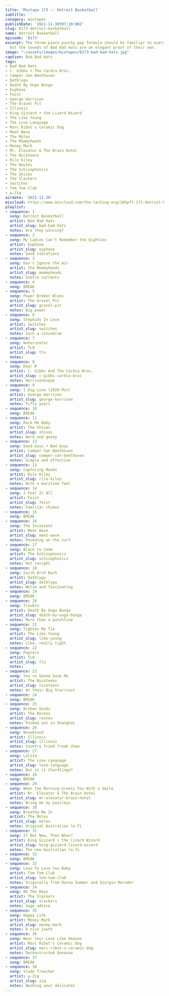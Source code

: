 ```yaml
---
title: 'Mixtape 173 :: Detroit Basketball'
subtitle: ''
category: mixtapes
publishDate: '2021-11-30T07:30:00Z'
slug: 0173-detroit-basketball
name: Detroit Basketball
episode: '0173'
excerpt: The three-piece punchy pop formula should be familiar to everyone by now,
  but the sounds of Bad Bad Hats are an elegant proof of their own.
image: "~/assets/images/mixtapes/0173-bad-bad-hats.jpg"
caption: Bad Bad Hats
tags:
- Bad Bad Hats
- C. Gibbs + The Cardia Bros.
- Camper Van Beethoven
- Datblygu
- Death By Unga Bunga
- Euphone
- Feist
- George Harrison
- The Gravel Pit
- Illinois
- King Gizzard + the Lizard Wizard
- The Like Young
- The Love Language
- Marc Ribot's Ceramic Dog
- Meat Wave
- The Moles
- The Mommyheads
- Money Mark
- Mr. Elevator & The Brain Hotel
- The Nicoteens
- Rilo Kiley
- The Routes
- The Schizophonics
- The Shivas
- The Slackers
- Switches
- Tom Tom Club
- µ-Ziq
airdate: '2021-11-30'
mixcloud: https://www.mixcloud.com/the-lacking-org/18hpft-173-detroit-basketball/
playlist:
- sequence: 1
  song: Detroit Basketball
  artist: Bad Bad Hats
  artist_slug: bad-bad-hats
  notes: Are they winning?
- sequence: 2
  song: My Ladies Can't Remember the Eighties
  artist: Euphone
  artist_slug: euphone
  notes: Good vibrations
- sequence: 3
  song: Don't Ignore the Air
  artist: The Mommyheads
  artist_slug: mommyheads
  notes: Subtle currents
- sequence: 4
  song: BREAK
- sequence: 5
  song: Power Broker Blues
  artist: The Gravel Pit
  artist_slug: gravel-pit
  notes: Big power
- sequence: 6
  song: Stepkids In Love
  artist: Switches
  artist_slug: switches
  notes: Such a conundrum
- sequence: 7
  song: Watercooler
  artist: TLO
  artist_slug: tlo
  notes:
- sequence: 8
  song: Dear M
  artist: C. Gibbs And The Cardia Bros.
  artist_slug: c-gibbs-cardia-bros
  notes: Harrisonesque
- sequence: 9
  song: I Dig Love (2020 Mix)
  artist: George Harrison
  artist_slug: george-harrison
  notes: Fifty years
- sequence: 10
  song: BREAK
- sequence: 11
  song: Rock Me Baby
  artist: The Shivas
  artist_slug: shivas
  notes: Warm and gooey
- sequence: 12
  song: Good Guys + Bad Guys
  artist: Camper Van Beethoven
  artist_slug: camper-van-beethoven
  notes: Simple and effective
- sequence: 13
  song: Capturing Moods
  artist: Rilo Kiley
  artist_slug: rilo-kiley
  notes: With a maritime feel
- sequence: 14
  song: I Feel It All
  artist: Feist
  artist_slug: feist
  notes: Familiar chimes
- sequence: 15
  song: BREAK
- sequence: 16
  song: The Incessant
  artist: Meat Wave
  artist_slug: meat-wave
  notes: Pounding on the surf
- sequence: 17
  song: Black to Comm
  artist: The Schizophonics
  artist_slug: schizophonics
  notes: Hot tonight
- sequence: 18
  song: Saith Arch Bach
  artist: Datblygu
  artist_slug: datblygu
  notes: Welsh and fascinating
- sequence: 19
  song: BREAK
- sequence: 20
  song: Trouble
  artist: Death By Unga Bunga
  artist_slug: death-by-unga-bunga
  notes: More than a punchline
- sequence: 21
  song: Tighten My Tie
  artist: The Like Young
  artist_slug: like-young
  notes: Like, really tight
- sequence: 22
  song: Popcorn
  artist: TLO
  artist_slug: tlo
  notes:
- sequence: 23
  song: You're Gonna Save Me
  artist: The Nicoteens
  artist_slug: nicoteens
  notes: At their Big Starriest
- sequence: 24
  song: BREAK
- sequence: 25
  song: Broken Goods
  artist: The Routes
  artist_slug: routes
  notes: Punked out in Shanghai
- sequence: 26
  song: Nosebleed
  artist: Illinois
  artist_slug: illinois
  notes: Country fried freak show
- sequence: 27
  song: Lalita
  artist: The Love Language
  artist_slug: love-language
  notes: But is it Chardlingo?
- sequence: 28
  song: BREAK
- sequence: 29
  song: When the Morning Greets You With a Smile
  artist: Mr. Elevator & The Brain Hotel
  artist_slug: mr-elevator-brain-hotel
  notes: Bring me my paisleys
- sequence: 30
  song: Breathe Me In
  artist: The Moles
  artist_slug: moles
  notes: Original Australian lo-fi
- sequence: 31
  song: If Not Now, Then When?
  artist: King Gizzard + the Lizard Wizard
  artist_slug: king-gizzard-lizard-wizard
  notes: The new Australian lo-fi
- sequence: 32
  song: BREAK
- sequence: 33
  song: Love To Love You Baby
  artist: Tom Tom Club
  artist_slug: tom-tom-club
  notes: Originally from Donna Summer and Giorgio Moroder
- sequence: 34
  song: 86 The Mayo
  artist: The Slackers
  artist_slug: slackers
  notes: Sage advice
- sequence: 35
  song: Happy Life
  artist: Money Mark
  artist_slug: money-mark
  notes: A nice jaunt
- sequence: 36
  song: Wear Your Love Like Heaven
  artist: Marc Ribot's Ceramic Dog
  artist_slug: marc-ribot-s-ceramic-dog
  notes: Deconstructed Donovan
- sequence: 37
  song: BREAK
- sequence: 38
  song: Slade Treacher
  artist: µ-Ziq
  artist_slug: ziq
  notes: Washing your delicates
---
```


